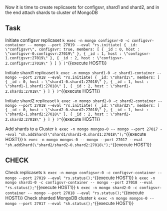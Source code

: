 Now it is time to create replicasets for configsvr, shard1 and shard2, and in the end attach shards to cluster of MongoDB
## Task
Initiate configsvr replicaset 
`
k exec -n mongo configsvr-0 -c configsvr-container -- mongo --port 27019 --eval "rs.initiate( { _id: \"configsvr\", configsvr: true, members: [ { _id : 0, host : \"configsvr-0.configsvr:27019\" }, { _id : 1, host : \"configsvr-1.configsvr:27019\" }, { _id : 2, host : \"configsvr-2.configsvr:27019\" } ] } )"
`{{execute HOST1}}

Initiate shard1 replicaset
`
k exec -n mongo shard1-0 -c shard1-container -- mongo --port 27018 --eval "rs.initiate( { _id: \"shard1\", members: [ { _id : 0, host : \"shard1-0.shard1:27018\" }, { _id : 1, host : \"shard1-1.shard1:27018\" }, { _id : 2, host : \"shard1-2.shard1:27018\" } ] } )"
`{{execute HOST1}}

Initiate shard2 replicaset
`
k exec -n mongo shard2-0 -c shard2-container -- mongo --port 27018 --eval "rs.initiate( { _id: \"shard2\", members: [ { _id : 0, host : \"shard2-0.shard2:27018\" }, { _id : 1, host : \"shard2-1.shard2:27018\" }, { _id : 2, host : \"shard2-2.shard2:27018\" } ] } )"
`{{execute HOST1}}

Add shards to a Cluster
`
k exec -n mongo mongos-0 -- mongo --port 27017 --eval "sh.addShard(\"shard1/shard1-0.shard1:27018\");"
`{{execute HOST1}}
`
k exec -n mongo mongos-0 -- mongo --port 27017 --eval "sh.addShard(\"shard2/shard2-0.shard2:27018\");"
`{{execute HOST1}}

## CHECK
Check replicasets
`
k exec -n mongo configsvr-0 -c configsvr-container -- mongo --port 27019 --eval "rs.status();"
`{{execute HOST1}}
`
k exec -n mongo shard1-0 -c configsvr-container -- mongo --port 27018 --eval "rs.status();"
`{{execute HOST1}}
`
k exec -n mongo shard2-0 -c configsvr-container -- mongo --port 27018 --eval "rs.status();"
`{{execute HOST1}}
Check sharded MongoDB cluster
`
k exec -n mongo mongos-0 -- mongo --port 27017 --eval "sh.status();"
`{{execute HOST1}}
